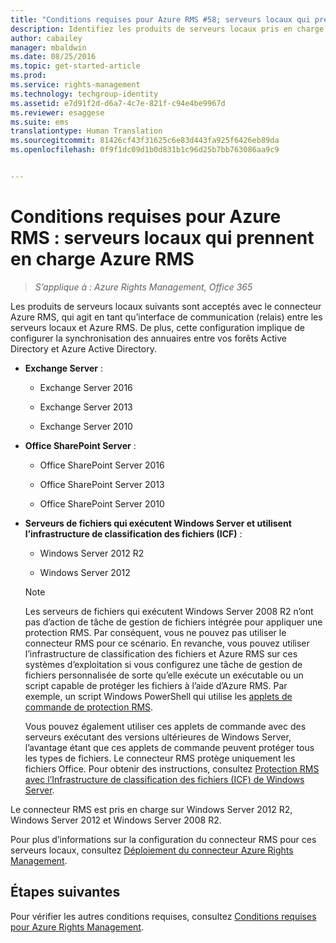 ```yaml
---
title: "Conditions requises pour Azure RMS #58; serveurs locaux qui prennent en charge Azure Rights Management | Azure RMS"
description: Identifiez les produits de serveurs locaux pris en charge avec Azure RMS quand vous utilisez le connecteur Azure RMS.
author: cabailey
manager: mbaldwin
ms.date: 08/25/2016
ms.topic: get-started-article
ms.prod: 
ms.service: rights-management
ms.technology: techgroup-identity
ms.assetid: e7d91f2d-d6a7-4c7e-821f-c94e4be9967d
ms.reviewer: esaggese
ms.suite: ems
translationtype: Human Translation
ms.sourcegitcommit: 81426cf43f31625c6e83d443fa925f6426eb89da
ms.openlocfilehash: 0f9f1dc09d1b0d831b1c96d25b7bb763086aa9c9


---
```



# Conditions requises pour Azure RMS : serveurs locaux qui prennent en charge Azure RMS

>*S’applique à : Azure Rights Management, Office 365*

Les produits de serveurs locaux suivants sont acceptés avec le connecteur Azure RMS, qui agit en tant qu’interface de communication (relais) entre les serveurs locaux et Azure RMS. De plus, cette configuration implique de configurer la synchronisation des annuaires entre vos forêts Active Directory et Azure Active Directory.

-   **Exchange Server** :

    -   Exchange Server 2016

    -   Exchange Server 2013

    -   Exchange Server 2010

-   **Office SharePoint Server** :

    -   Office SharePoint Server 2016

    -   Office SharePoint Server 2013

    -   Office SharePoint Server 2010

-   **Serveurs de fichiers qui exécutent Windows Server et utilisent l’infrastructure de classification des fichiers (ICF)** :

    -   Windows Server 2012 R2

    -   Windows Server 2012

    > [!NOTE]
    > Les serveurs de fichiers qui exécutent Windows Server 2008 R2 n’ont pas d’action de tâche de gestion de fichiers intégrée pour appliquer une protection RMS. Par conséquent, vous ne pouvez pas utiliser le connecteur RMS pour ce scénario. En revanche, vous pouvez utiliser l’infrastructure de classification des fichiers et Azure RMS sur ces systèmes d’exploitation si vous configurez une tâche de gestion de fichiers personnalisée de sorte qu’elle exécute un exécutable ou un script capable de protéger les fichiers à l’aide d’Azure RMS. Par exemple, un script Windows PowerShell qui utilise les [applets de commande de protection RMS](https://msdn.microsoft.com/library/azure/mt433195.aspx).
    > 
    > Vous pouvez également utiliser ces applets de commande avec des serveurs exécutant des versions ultérieures de Windows Server, l’avantage étant que ces applets de commande peuvent protéger tous les types de fichiers. Le connecteur RMS protège uniquement les fichiers Office. Pour obtenir des instructions, consultez [Protection RMS avec l’Infrastructure de classification des fichiers &#40;ICF&#41; de Windows Server](../rms-client/configure-fci.md).

Le connecteur RMS est pris en charge sur Windows Server 2012 R2, Windows Server 2012 et Windows Server 2008 R2.

Pour plus d’informations sur la configuration du connecteur RMS pour ces serveurs locaux, consultez [Déploiement du connecteur Azure Rights Management](../deploy-use/deploy-rms-connector.md).

## Étapes suivantes
Pour vérifier les autres conditions requises, consultez [Conditions requises pour Azure Rights Management](requirements-azure-rms.md).



<!--HONumber=Aug16_HO4-->


